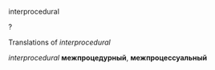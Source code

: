 interprocedural

?


Translations of _interprocedural_

_interprocedural_
**межпроцедурный**, **межпроцессуальный**